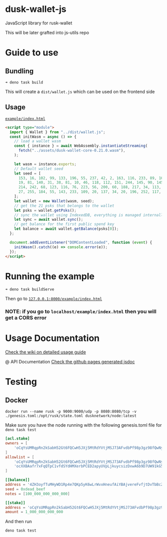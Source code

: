 # dusk-wallet-js
JavaScript library for rusk-wallet

This will be later grafted into js-utils repo

# Guide to use

## Bundling
```
➜ deno task build
```
This will create a `dist/wallet.js` which can be used on the frontend side

## Usage

[`example/index.html`](https://github.com/dusk-network/dusk-wallet-js/tree/main/example)

```html
<script type="module">
  import { Wallet } from "../dist/wallet.js";
  const initWasm = async () => {
    // load a wallet wasm
    const { instance } = await WebAssembly.instantiateStreaming(
      fetch("../assets/dusk-wallet-core-0.21.0.wasm"),
    );

    let wasm = instance.exports;
    // Default wallet seed
    let seed = [
      153, 16, 102, 99, 133, 196, 55, 237, 42, 2, 163, 116, 233, 89, 10, 115,
      19, 81, 140, 31, 38, 81, 10, 46, 118, 112, 151, 244, 145, 90, 145, 168,
      214, 242, 68, 123, 116, 76, 223, 56, 200, 60, 188, 217, 34, 113, 55, 172,
      27, 255, 184, 55, 143, 233, 109, 20, 137, 34, 20, 196, 252, 117, 221, 221,
    ];
    let wallet = new Wallet(wasm, seed);
    // get the 21 psks that belongs to the wallet
    let psks = wallet.getPsks();
    // sync the wallet using IndexedDB, everything is managed internally
    let sync = await wallet.sync();
    // get balance for the first public spend key
    let balance = await wallet.getBalance(psks[0]);
  };

  document.addEventListener("DOMContentLoaded", function (event) {
    initWasm().catch((e) => console.error(e));
  });
</script>
```

# Running the example

```
➜ deno task buildServe
```
Then go to [`127.0.0.1:8000/example/index.html`](http://127.0.0.1:8000/example/index.html)

### __NOTE__: **if you go to `localhost/example/index.html` then you will get a CORS error**

# Usage Documentation
[Check the wiki on detailed usage guide](https://github.com/dusk-network/dusk-wallet-js/wiki)

@ API Documentation
[Check the github pages generated jsdoc](https://dusk-network.github.io/dusk-wallet-js/)

# Testing

## Docker

```
docker run --name rusk -p 9000:9000/udp -p 8080:8080/tcp -v ./genesis.toml:/opt/rusk/state.toml dusknetwork/node:latest
```

Make sure you have the node running with the following genesis.toml file for  `deno task test`

```toml
[acl.stake]
owners = [
    'oCqYsUMRqpRn2kSabH52Gt6FQCwH5JXj5MtRdYVtjMSJ73AFvdbPf98p3gz98fQwNy9ZBiDem6m9BivzURKFSKLYWP3N9JahSPZs9PnZ996P18rTGAjQTNFsxtbrKx79yWu',
]
allowlist = [
    'oCqYsUMRqpRn2kSabH52Gt6FQCwH5JXj5MtRdYVtjMSJ73AFvdbPf98p3gz98fQwNy9ZBiDem6m9BivzURKFSKLYWP3N9JahSPZs9PnZ996P18rTGAjQTNFsxtbrKx79yWu',
    'ocXXBAafr7xFqQTpC1vfdSYdHMXerbPCED2apyUVpLjkuycsizDxwA6b9D7UW91kG58PFKqm9U9NmY9VSwufUFL5rVRSnFSYxbiKK658TF6XjHsHGBzavFJcxAzjjBRM4eF'
]

[[balance]]
address = '4ZH3oyfTuMHyWD1Rp4e7QKp5yK6wLrWvxHneufAiYBAjvereFvfjtDvTbBcZN5ZCsaoMo49s1LKPTwGpowik6QJG'
seed = 0xdead_beef
notes = [100_000_000_000_000]

[[stake]]
address = 'oCqYsUMRqpRn2kSabH52Gt6FQCwH5JXj5MtRdYVtjMSJ73AFvdbPf98p3gz98fQwNy9ZBiDem6m9BivzURKFSKLYWP3N9JahSPZs9PnZ996P18rTGAjQTNFsxtbrKx79yWu'
amount = 1_000_000_000_000
```

And then run

```
deno task test
```
